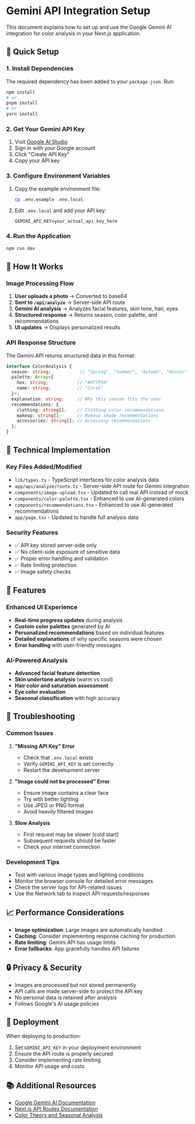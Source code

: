 # Gemini API Integration Setup

This document explains how to set up and use the Google Gemini AI integration for color analysis in your Next.js application.

## 🚀 Quick Setup

### 1. Install Dependencies

The required dependency has been added to your `package.json`. Run:

```bash
npm install
# or
pnpm install
# or
yarn install
```

### 2. Get Your Gemini API Key

1. Visit [Google AI Studio](https://aistudio.google.com/app/apikey)
2. Sign in with your Google account
3. Click "Create API Key"
4. Copy your API key

### 3. Configure Environment Variables

1. Copy the example environment file:
   ```bash
   cp .env.example .env.local
   ```

2. Edit `.env.local` and add your API key:
   ```
   GEMINI_API_KEY=your_actual_api_key_here
   ```

### 4. Run the Application

```bash
npm run dev
```

## 🎨 How It Works

### Image Processing Flow

1. **User uploads a photo** → Converted to base64
2. **Sent to `/api/analyze`** → Server-side API route
3. **Gemini AI analysis** → Analyzes facial features, skin tone, hair, eyes
4. **Structured response** → Returns season, color palette, and recommendations
5. **UI updates** → Displays personalized results

### API Response Structure

The Gemini API returns structured data in this format:

```typescript
interface ColorAnalysis {
  season: string;           // "Spring", "Summer", "Autumn", "Winter"
  palette: Array<{
    hex: string;           // "#FF7F50"
    name: string;          // "Coral"
  }>;
  explanation: string;     // Why this season fits the user
  recommendations: {
    clothing: string[];    // Clothing color recommendations
    makeup: string[];      // Makeup shade recommendations
    accessories: string[]; // Accessory recommendations
  };
}
```

## 🔧 Technical Implementation

### Key Files Added/Modified

- `lib/types.ts` - TypeScript interfaces for color analysis data
- `app/api/analyze/route.ts` - Server-side API route for Gemini integration
- `components/image-upload.tsx` - Updated to call real API instead of mock
- `components/color-palette.tsx` - Enhanced to use AI-generated colors
- `components/recommendations.tsx` - Enhanced to use AI-generated recommendations
- `app/page.tsx` - Updated to handle full analysis data

### Security Features

- ✅ API key stored server-side only
- ✅ No client-side exposure of sensitive data
- ✅ Proper error handling and validation
- ✅ Rate limiting protection
- ✅ Image safety checks

## 🎯 Features

### Enhanced UI Experience

- **Real-time progress updates** during analysis
- **Custom color palettes** generated by AI
- **Personalized recommendations** based on individual features
- **Detailed explanations** of why specific seasons were chosen
- **Error handling** with user-friendly messages

### AI-Powered Analysis

- **Advanced facial feature detection**
- **Skin undertone analysis** (warm vs cool)
- **Hair color and saturation assessment**
- **Eye color evaluation**
- **Seasonal classification** with high accuracy

## 🐛 Troubleshooting

### Common Issues

1. **"Missing API Key" Error**
   - Check that `.env.local` exists
   - Verify `GEMINI_API_KEY` is set correctly
   - Restart the development server

2. **"Image could not be processed" Error**
   - Ensure image contains a clear face
   - Try with better lighting
   - Use JPEG or PNG format
   - Avoid heavily filtered images

3. **Slow Analysis**
   - First request may be slower (cold start)
   - Subsequent requests should be faster
   - Check your internet connection

### Development Tips

- Test with various image types and lighting conditions
- Monitor the browser console for detailed error messages
- Check the server logs for API-related issues
- Use the Network tab to inspect API requests/responses

## 📈 Performance Considerations

- **Image optimization**: Large images are automatically handled
- **Caching**: Consider implementing response caching for production
- **Rate limiting**: Gemini API has usage limits
- **Error fallbacks**: App gracefully handles API failures

## 🔒 Privacy & Security

- Images are processed but not stored permanently
- API calls are made server-side to protect the API key
- No personal data is retained after analysis
- Follows Google's AI usage policies

## 🚀 Deployment

When deploying to production:

1. Set `GEMINI_API_KEY` in your deployment environment
2. Ensure the API route is properly secured
3. Consider implementing rate limiting
4. Monitor API usage and costs

## 📚 Additional Resources

- [Google Gemini AI Documentation](https://ai.google.dev/)
- [Next.js API Routes Documentation](https://nextjs.org/docs/api-routes/introduction)
- [Color Theory and Seasonal Analysis](https://en.wikipedia.org/wiki/Color_analysis_(art))
